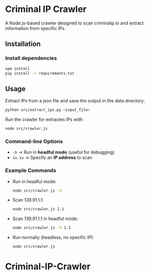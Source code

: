 # Criminal IP Crawler

A Node.js-based crawler designed to scan criminalip.io and extract information from specific IPs.

## Installation

### Install dependencies
```sh
npm install
pip install -r requirements.txt
```
## Usage
Extract IPs from a json file and save the output in the data directory:
```sh
python src/extract_ips.py <input_file>
```
Run the crawler for extractes IPs with:
```sh
node src/crawler.js
```

### Command-line Options
- `-h` → Run in **headful mode** (useful for debugging)
- `xx.xx` → Specify an **IP address** to scan

### Example Commands
- Run in headful mode:
  ```sh
  node src/crawler.js -h
  ```
- Scan 139.91.1.1:
  ```sh
  node src/crawler.js 1.1

- Scan 139.91.1.1 in headful mode:
  ```sh
  node src/crawler.js -h 1.1
  ```
- Run normally (headless, no specific IP):
  ```sh
  node src/crawler.js
  ```



# Criminal-IP-Crawler
